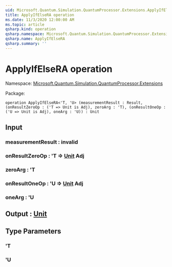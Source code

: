 ```yaml
---
uid: Microsoft.Quantum.Simulation.QuantumProcessor.Extensions.ApplyIfElseRA
title: ApplyIfElseRA operation
ms.date: 11/3/2020 12:00:00 AM
ms.topic: article
qsharp.kind: operation
qsharp.namespace: Microsoft.Quantum.Simulation.QuantumProcessor.Extensions
qsharp.name: ApplyIfElseRA
qsharp.summary: ''
---
```


# ApplyIfElseRA operation

Namespace: [Microsoft.Quantum.Simulation.QuantumProcessor.Extensions](xref:Microsoft.Quantum.Simulation.QuantumProcessor.Extensions)

Package: [](https://nuget.org/packages/)




```qsharp
operation ApplyIfElseRA<'T, 'U> (measurementResult : Result, (onResultZeroOp : ('T => Unit is Adj), zeroArg : 'T), (onResultOneOp : ('U => Unit is Adj), oneArg : 'U)) : Unit
```


## Input

### measurementResult : __invalid<Result>__




### onResultZeroOp : 'T => [Unit](xref:microsoft.quantum.lang-ref.unit) Adj




### zeroArg : 'T




### onResultOneOp : 'U => [Unit](xref:microsoft.quantum.lang-ref.unit) Adj




### oneArg : 'U





## Output : [Unit](xref:microsoft.quantum.lang-ref.unit)



## Type Parameters

### 'T


### 'U

